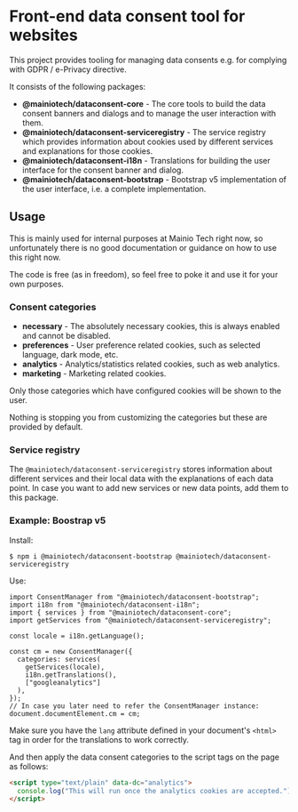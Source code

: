 # Front-end data consent tool for websites

This project provides tooling for managing data consents e.g. for complying with
GDPR / e-Privacy directive.

It consists of the following packages:

- **@mainiotech/dataconsent-core** - The core tools to build the data consent
  banners and dialogs and to manage the user interaction with them.
- **@mainiotech/dataconsent-serviceregistry** - The service registry which
  provides information about cookies used by different services and explanations
  for those cookies.
- **@mainiotech/dataconsent-i18n** - Translations for building the user
  interface for the consent banner and dialog.
- **@mainiotech/dataconsent-bootstrap** - Bootstrap v5 implementation of the
  user interface, i.e. a complete implementation.

## Usage

This is mainly used for internal purposes at Mainio Tech right now, so
unfortunately there is no good documentation or guidance on how to use this
right now.

The code is free (as in freedom), so feel free to poke it and use it for your
own purposes.

### Consent categories

- **necessary** - The absolutely necessary cookies, this is always enabled and
  cannot be disabled.
- **preferences** - User preference related cookies, such as selected language,
  dark mode, etc.
- **analytics** - Analytics/statistics related cookies, such as web analytics.
- **marketing** - Marketing related cookies.

Only those categories which have configured cookies will be shown to the user.

Nothing is stopping you from customizing the categories but these are provided
by default.

### Service registry

The `@mainiotech/dataconsent-serviceregistry` stores information about different
services and their local data with the explanations of each data point. In case
you want to add new services or new data points, add them to this package.

### Example: Boostrap v5

Install:

```
$ npm i @mainiotech/dataconsent-bootstrap @mainiotech/dataconsent-serviceregistry
```

Use:

```
import ConsentManager from "@mainiotech/dataconsent-bootstrap";
import i18n from "@mainiotech/dataconsent-i18n";
import { services } from "@mainiotech/dataconsent-core";
import getServices from "@mainiotech/dataconsent-serviceregistry";

const locale = i18n.getLanguage();

const cm = new ConsentManager({
  categories: services(
    getServices(locale),
    i18n.getTranslations(),
    ["googleanalytics"]
  ),
});
// In case you later need to refer the ConsentManager instance:
document.documentElement.cm = cm;
```

Make sure you have the `lang` attribute defined in your document's `<html>` tag
in order for the translations to work correctly.

And then apply the data consent categories to the script tags on the page as
follows:

```html
<script type="text/plain" data-dc="analytics">
  console.log("This will run once the analytics cookies are accepted.");
</script>
```

